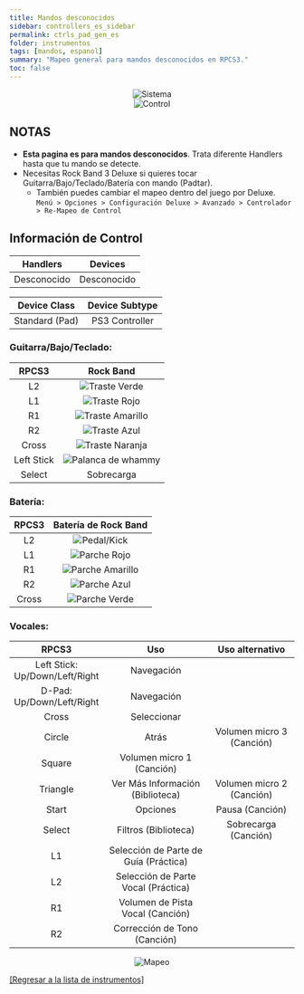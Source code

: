 ```yaml
---
title: Mandos desconocidos
sidebar: controllers_es_sidebar
permalink: ctrls_pad_gen_es
folder: instrumentos
tags: [mandos, espanol]
summary: "Mapeo general para mandos desconocidos en RPCS3."
toc: false
---
```


<div align="center"> <img src="https://carlmylo.github.io/rb3-pc/images/instruments/plat/myst.png" alt="Sistema" title="Sistema"></div>

<div align="center"> <img src="https://carlmylo.github.io/rb3-pc/images/instruments/cont/mystcontrollers.png" alt="Control" title="Control"></div>

## NOTAS

* **Esta pagina es para mandos desconocidos**. Trata diferente Handlers hasta que tu mando se detecte.
* Necesitas Rock Band 3 Deluxe si quieres tocar Guitarra/Bajo/Teclado/Batería con mando (Padtar).
	- También puedes cambiar el mapeo dentro del juego por Deluxe.  
	`Menú > Opciones > Configuración Deluxe > Avanzado > Controlador > Re-Mapeo de Control`

## Información de Control

| Handlers | Devices |
|:--------:|:-------:|
| Desconocido | Desconocido |

| Device Class | Device Subtype |
|:------------:|:--------------:|
| Standard (Pad) | PS3 Controller |

### Guitarra/Bajo/Teclado:

| **RPCS3**          | **Rock Band** |
|:------------------:|:---------------------:|
| L2 | ![Traste Verde](https://carlmylo.github.io/rb3-pc/images/btns/gtrs/gf.png "Traste Verde") |
| L1 | ![Traste Rojo](https://carlmylo.github.io/rb3-pc/images/btns/gtrs/rf.png "Traste Rojo") |
| R1 | ![Traste Amarillo](https://carlmylo.github.io/rb3-pc/images/btns/gtrs/yf.png "Traste Amarillo") |
| R2 | ![Traste Azul](https://carlmylo.github.io/rb3-pc/images/btns/gtrs/bf.png "Traste Azul") |
| Cross | ![Traste Naranja](https://carlmylo.github.io/rb3-pc/images/btns/gtrs/of.png "Traste Naranja") |
| Left Stick | ![Palanca de whammy](https://carlmylo.github.io/rb3-pc/images/btns/gtrs/wb.png "Palanca de whammy") |
| Select | Sobrecarga |

### Batería: 

| **RPCS3**    | **Batería de Rock Band** |
|:--------:|:-------------------:|
| L2 | ![Pedal/Kick](https://carlmylo.github.io/rb3-pc/images/btns/drms/rb/kp.png "Pedal/Kick") |
| L1 | ![Parche Rojo](https://carlmylo.github.io/rb3-pc/images/btns/drms/rb/rp.png "Parche Rojo") |
| R1 | ![Parche Amarillo](https://carlmylo.github.io/rb3-pc/images/btns/drms/rb/yp.png "Parche Amarillo") |
| R2 | ![Parche Azul](https://carlmylo.github.io/rb3-pc/images/btns/drms/rb/bp.png "Parche Azul") |
| Cross | ![Parche Verde](https://carlmylo.github.io/rb3-pc/images/btns/drms/rb/gp.png "Parche Verde") |

### Vocales:

| **RPCS3** | **Uso** | **Uso alternativo** |
|:---------------------:|:-------------------------------:|:-------------------:|
| Left Stick: <br> Up/Down/Left/Right | Navegación | |
| D-Pad: <br> Up/Down/Left/Right | Navegación | |
| Cross | Seleccionar | |
| Circle | Atrás | Volumen micro 3 (Canción) |
| Square | Volumen micro 1 (Canción) | |
| Triangle | Ver Más Información (Biblioteca) | Volumen micro 2 (Canción) |
| Start | Opciones | Pausa (Canción) |
| Select | Filtros (Biblioteca) | Sobrecarga (Canción) |
| L1 | Selección de Parte de Guía (Práctica) | |
| L2 | Selección de Parte Vocal (Práctica) | |
| R1 | Volumen de Pista Vocal (Canción) | |
| R2 | Corrección de Tono (Canción) | |

<div align="center"> <img src="https://carlmylo.github.io/rb3-pc/images/instruments/maps/mystmapping.png" alt="Mapeo" title="Mapeo"></div>

[[Regresar a la lista de instrumentos]](https://carlmylo.github.io/rb3-pc/ctrls_es#lista-de-instrumentos)